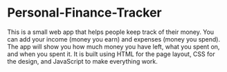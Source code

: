 # Personal-Finance-Tracker
This is a small web app that helps people keep track of their money. You can add your income (money you earn) and expenses (money you spend). The app will show you how much money you have left, what you spent on, and when you spent it.  It is built using HTML for the page layout, CSS for the design, and JavaScript to make everything work. 

